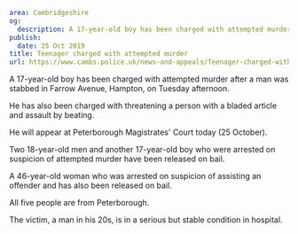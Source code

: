 ```yaml
area: Cambridgeshire
og:
  description: A 17-year-old boy has been charged with attempted murder after a man was stabbed in Farrow Avenue, Hampton, on Tuesday afternoon.
publish:
  date: 25 Oct 2019
title: Teenager charged with attempted murder
url: https://www.cambs.police.uk/news-and-appeals/Teenager-charged-with-attempted-murder-25102019
```

A 17-year-old boy has been charged with attempted murder after a man was stabbed in Farrow Avenue, Hampton, on Tuesday afternoon.

He has also been charged with threatening a person with a bladed article and assault by beating.

He will appear at Peterborough Magistrates' Court today (25 October).

Two 18-year-old men and another 17-year-old boy who were arrested on suspicion of attempted murder have been released on bail.

A 46-year-old woman who was arrested on suspicion of assisting an offender and has also been released on bail.

All five people are from Peterborough.

The victim, a man in his 20s, is in a serious but stable condition in hospital.
